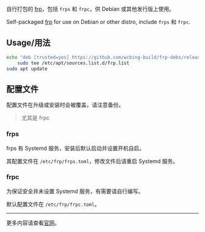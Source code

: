 自行打包的 [frp](https://github.com/fatedier/frp)，包括 `frps` 和 `frpc`，供 Debian 或其他发行版上使用。

Self-packaged [frp](https://github.com/fatedier/frp) for use on Debian or other distro, include `frps` 和 `frpc`.


## Usage/用法

```sh
echo "deb [trusted=yes] https://github.com/wcbing-build/frp-debs/releases/latest/download ./" |
    sudo tee /etc/apt/sources.list.d/frp.list
sudo apt update
```

## 配置文件

配置文件在升级或安装时会被覆盖，请注意备份。

> 尤其是 frpc

### frps

frps 有 Systemd 服务，安装后默认启动并设置开机自启。

其配置文件在 `/etc/frp/frps.toml`，修改文件后请重启 Systemd 服务。

### frpc

为保证安全并未设置 Systemd 服务，有需要请自行编写。

默认配置文件在 `/etc/frp/frpc.toml`。

---

更多内容请查看[官网](https://gofrp.org/zh-cn/)。
